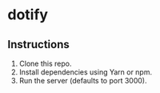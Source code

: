 # dotify

## Instructions

1. Clone this repo.
2. Install dependencies using Yarn or npm.
3. Run the server (defaults to port 3000).
